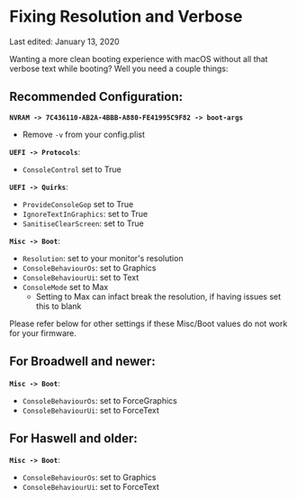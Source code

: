 # Fixing Resolution and Verbose

Last edited: January 13, 2020

Wanting a more clean booting experience with macOS without all that verbose text while booting? Well you need a couple things:

## Recommended Configuration:

**`NVRAM -> 7C436110-AB2A-4BBB-A880-FE41995C9F82 -> boot-args`**

* Remove `-v` from your config.plist

**`UEFI -> Protocols`**:

* `ConsoleControl` set to True

**`UEFI -> Quirks`**:

* `ProvideConsoleGop` set to True
* `IgnoreTextInGraphics`: set to True
* `SanitiseClearScreen`: set to True

**`Misc -> Boot`**:

* `Resolution`: set to your monitor's resolution
* `ConsoleBehaviourOs`: set to Graphics
* `ConsoleBehaviourUi`: set to Text
* `ConsoleMode` set to Max
  * Setting to Max can infact break the resolution, if having issues set this to blank

Please refer below for other settings if these Misc/Boot values do not work for your firmware.

## For Broadwell and newer:

**`Misc -> Boot`**:

* `ConsoleBehaviourOs`: set to ForceGraphics
* `ConsoleBehaviourUi`: set to ForceText

## For Haswell and older:

**`Misc -> Boot`**:

* `ConsoleBehaviourOs`: set to Graphics
* `ConsoleBehaviourUi`: set to ForceText

